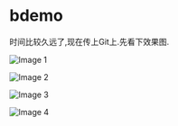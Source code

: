 # bdemo

时间比较久远了,现在传上Git上.先看下效果图.

![Image 1](https://raw.githubusercontent.com/pzhen/bdemo/master/doc/bdemo-1.png)

![Image 2](https://raw.githubusercontent.com/pzhen/bdemo/master/doc/bdemo-2.png)

![Image 3](https://raw.githubusercontent.com/pzhen/bdemo/master/doc/bdemo-3.png)

![Image 4](https://raw.githubusercontent.com/pzhen/bdemo/master/doc/bdemo-4.png)
